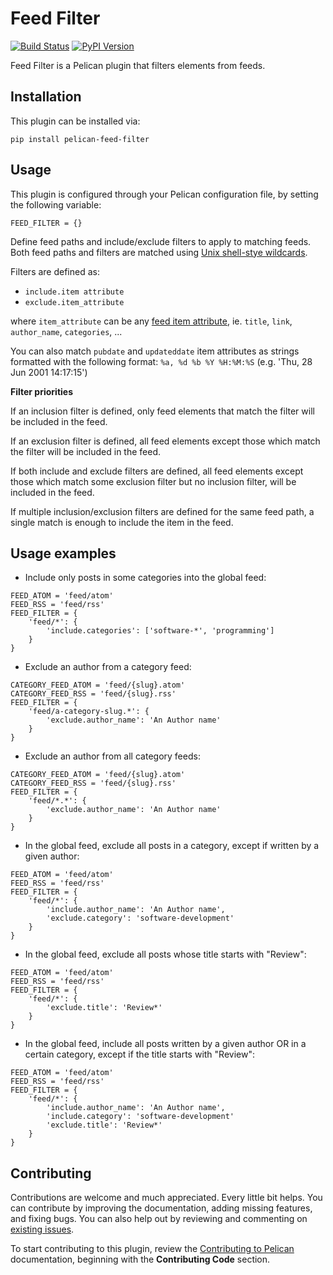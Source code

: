 # Feed Filter

[![Build Status](https://github.com/pelican-plugins/feed-filter/workflows/build/badge.svg)](https://github.com/pelican-plugins/feed-filter/actions) [![PyPI Version](https://img.shields.io/pypi/v/pelican-feed-filter)](https://pypi.org/project/pelican-feed-filter/)

Feed Filter is a Pelican plugin that filters elements from feeds.

Installation
------------

This plugin can be installed via:

    pip install pelican-feed-filter

Usage
-----
This plugin is configured through your Pelican configuration file, by setting the following variable:

`FEED_FILTER = {}`

Define feed paths and include/exclude filters to apply to matching feeds. Both feed paths and filters are matched using [Unix shell-stye wildcards][1].

Filters are defined as:
* `include.item attribute`
* `exclude.item_attribute`

where `item_attribute` can be any [feed item attribute][2], ie. `title`, `link`, `author_name`, `categories`, ...

You can also match `pubdate` and `updateddate` item attributes as strings formatted with the following format: `%a, %d %b %Y %H:%M:%S` (e.g. 'Thu, 28 Jun 2001 14:17:15')

**Filter priorities**

If an inclusion filter is defined, only feed elements that match the filter will be included in the feed.

If an exclusion filter is defined, all feed elements except those which match the filter will be included in the feed.

If both include and exclude filters are defined, all feed elements except those which match some exclusion filter but no inclusion filter, will be included in the feed.

If multiple inclusion/exclusion filters are defined for the same feed path, a single match is enough to include the item in the feed.

Usage examples
--------------

* Include only posts in some categories into the global feed:
```
FEED_ATOM = 'feed/atom'
FEED_RSS = 'feed/rss'
FEED_FILTER = {
    'feed/*': {
        'include.categories': ['software-*', 'programming']
    }
}
```

* Exclude an author from a category feed:
```
CATEGORY_FEED_ATOM = 'feed/{slug}.atom'
CATEGORY_FEED_RSS = 'feed/{slug}.rss'
FEED_FILTER = {
    'feed/a-category-slug.*': {
        'exclude.author_name': 'An Author name'
    }
}
```

* Exclude an author from all category feeds:
```
CATEGORY_FEED_ATOM = 'feed/{slug}.atom'
CATEGORY_FEED_RSS = 'feed/{slug}.rss'
FEED_FILTER = {
    'feed/*.*': {
        'exclude.author_name': 'An Author name'
    }
}
```

* In the global feed, exclude all posts in a category, except if written by a given author:
```
FEED_ATOM = 'feed/atom'
FEED_RSS = 'feed/rss'
FEED_FILTER = {
    'feed/*': {
        'include.author_name': 'An Author name',
        'exclude.category': 'software-development'
    }
}
```

* In the global feed, exclude all posts whose title starts with "Review":
```
FEED_ATOM = 'feed/atom'
FEED_RSS = 'feed/rss'
FEED_FILTER = {
    'feed/*': {
        'exclude.title': 'Review*'
    }
}
```

* In the global feed, include all posts written by a given author OR in a certain category, except if the title starts with "Review":
```
FEED_ATOM = 'feed/atom'
FEED_RSS = 'feed/rss'
FEED_FILTER = {
    'feed/*': {
        'include.author_name': 'An Author name',
        'include.category': 'software-development'
        'exclude.title': 'Review*'
    }
}
```

Contributing
------------

Contributions are welcome and much appreciated. Every little bit helps. You can contribute by improving the documentation, adding missing features, and fixing bugs. You can also help out by reviewing and commenting on [existing issues][].

To start contributing to this plugin, review the [Contributing to Pelican][] documentation, beginning with the **Contributing Code** section.

[1]: https://docs.python.org/3/library/fnmatch.html "Fnmatch Python module"
[2]: https://github.com/getpelican/feedgenerator/blob/master/feedgenerator/django/utils/feedgenerator.py#L132 "Feed item attributes"
[existing issues]: https://github.com/pelican-plugins/feed-filter/issues
[Contributing to Pelican]: https://docs.getpelican.com/en/latest/contribute.html
